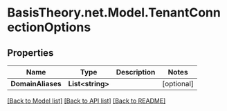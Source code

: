 # BasisTheory.net.Model.TenantConnectionOptions

## Properties

Name | Type | Description | Notes
------------ | ------------- | ------------- | -------------
**DomainAliases** | **List&lt;string&gt;** |  | [optional] 

[[Back to Model list]](../README.md#documentation-for-models) [[Back to API list]](../README.md#documentation-for-api-endpoints) [[Back to README]](../README.md)

